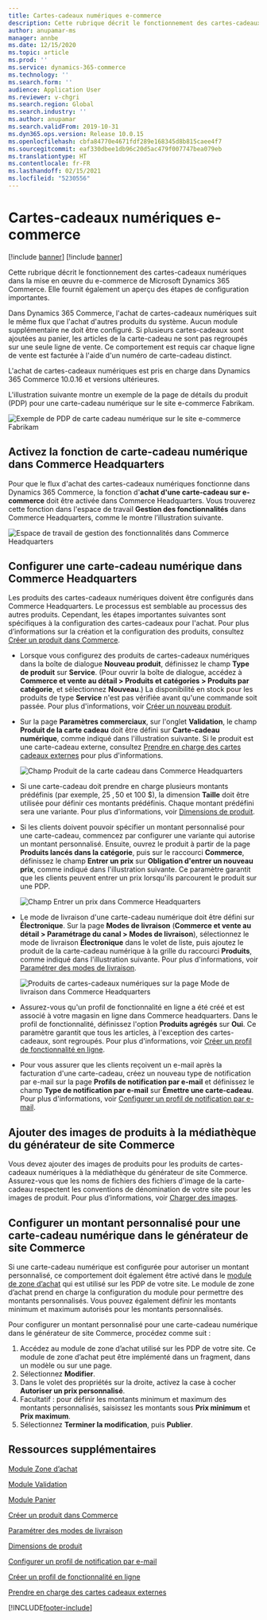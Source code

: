 ```yaml
---
title: Cartes-cadeaux numériques e-commerce
description: Cette rubrique décrit le fonctionnement des cartes-cadeaux numériques dans la mise en œuvre du e-commerce de Microsoft Dynamics 365 Commerce. Elle fournit également un aperçu des étapes de configuration importantes.
author: anupamar-ms
manager: annbe
ms.date: 12/15/2020
ms.topic: article
ms.prod: ''
ms.service: dynamics-365-commerce
ms.technology: ''
ms.search.form: ''
audience: Application User
ms.reviewer: v-chgri
ms.search.region: Global
ms.search.industry: ''
ms.author: anupamar
ms.search.validFrom: 2019-10-31
ms.dyn365.ops.version: Release 10.0.15
ms.openlocfilehash: cbfa84770e4671fdf289e168345d8b815caee4f7
ms.sourcegitcommit: eaf330dbee1db96c20d5ac479f007747bea079eb
ms.translationtype: HT
ms.contentlocale: fr-FR
ms.lasthandoff: 02/15/2021
ms.locfileid: "5230556"
---
```

# <a name="e-commerce-digital-gift-cards"></a>Cartes-cadeaux numériques e-commerce

[!include [banner](includes/banner.md)]
[!include [banner](includes/preview-banner.md)]

Cette rubrique décrit le fonctionnement des cartes-cadeaux numériques dans la mise en œuvre du e-commerce de Microsoft Dynamics 365 Commerce. Elle fournit également un aperçu des étapes de configuration importantes.

Dans Dynamics 365 Commerce, l'achat de cartes-cadeaux numériques suit le même flux que l'achat d'autres produits du système. Aucun module supplémentaire ne doit être configuré. Si plusieurs cartes-cadeaux sont ajoutées au panier, les articles de la carte-cadeau ne sont pas regroupés sur une seule ligne de vente. Ce comportement est requis car chaque ligne de vente est facturée à l'aide d'un numéro de carte-cadeau distinct.

L'achat de cartes-cadeaux numériques est pris en charge dans Dynamics 365 Commerce 10.0.16 et versions ultérieures.

L'illustration suivante montre un exemple de la page de détails du produit (PDP) pour une carte-cadeau numérique sur le site e-commerce Fabrikam.

![Exemple de PDP de carte cadeau numérique sur le site e-commerce Fabrikam](./media/GiftcardPDP.PNG)

## <a name="turn-on-the-digital-gift-card-feature-in-commerce-headquarters"></a>Activez la fonction de carte-cadeau numérique dans Commerce Headquarters

Pour que le flux d'achat des cartes-cadeaux numériques fonctionne dans Dynamics 365 Commerce, la fonction d'**achat d'une carte-cadeau sur e-commerce** doit être activée dans Commerce Headquarters. Vous trouverez cette fonction dans l'espace de travail **Gestion des fonctionnalités** dans Commerce Headquarters, comme le montre l’illustration suivante.

![Espace de travail de gestion des fonctionnalités dans Commerce Headquarters](./media/Featureflag.PNG)

## <a name="configure-a-digital-gift-card-in-commerce-headquarters"></a>Configurer une carte-cadeau numérique dans Commerce Headquarters

Les produits des cartes-cadeaux numériques doivent être configurés dans Commerce Headquarters. Le processus est semblable au processus des autres produits. Cependant, les étapes importantes suivantes sont spécifiques à la configuration des cartes-cadeaux pour l'achat. Pour plus d’informations sur la création et la configuration des produits, consultez [Créer un produit dans Commerce](create-new-product-commerce.md).

- Lorsque vous configurez des produits de cartes-cadeaux numériques dans la boîte de dialogue **Nouveau produit**, définissez le champ **Type de produit** sur **Service**. (Pour ouvrir la boîte de dialogue, accédez à **Commerce et vente au détail \> Produits et catégories \> Produits par catégorie**, et sélectionnez **Nouveau**.) La disponibilité en stock pour les produits de type **Service** n'est pas vérifiée avant qu'une commande soit passée. Pour plus d'informations, voir [Créer un nouveau produit](create-new-product-commerce.md#create-a-new-product).
- Sur la page **Paramètres commerciaux**, sur l'onglet **Validation**, le champ **Produit de la carte cadeau** doit être défini sur **Carte-cadeau numérique**, comme indiqué dans l'illustration suivante. Si le produit est une carte-cadeau externe, consultez [Prendre en charge des cartes cadeaux externes](./dev-itpro/gift-card.md) pour plus d'informations.

    ![Champ Produit de la carte cadeau dans Commerce Headquarters](./media/PostGiftcard.png)

- Si une carte-cadeau doit prendre en charge plusieurs montants prédéfinis (par exemple, 25 $, 50 $ et 100 $), la dimension **Taille** doit être utilisée pour définir ces montants prédéfinis. Chaque montant prédéfini sera une variante. Pour plus d’informations, voir [Dimensions de produit](https://docs.microsoft.com/dynamics365/supply-chain/pim/product-dimensions?toc=/dynamics365/retail/toc.json).
- Si les clients doivent pouvoir spécifier un montant personnalisé pour une carte-cadeau, commencez par configurer une variante qui autorise un montant personnalisé. Ensuite, ouvrez le produit à partir de la page **Produits lancés dans la catégorie**, puis sur le raccourci **Commerce**, définissez le champ **Entrer un prix** sur **Obligation d'entrer un nouveau prix**, comme indiqué dans l'illustration suivante. Ce paramètre garantit que les clients peuvent entrer un prix lorsqu'ils parcourent le produit sur une PDP.

    ![Champ Entrer un prix dans Commerce Headquarters](./media/KeyInPrice.png)

- Le mode de livraison d'une carte-cadeau numérique doit être défini sur **Électronique**. Sur la page **Modes de livraison** (**Commerce et vente au détail \> Paramétrage du canal \> Modes de livraison**), sélectionnez le mode de livraison **Électronique** dans le volet de liste, puis ajoutez le produit de la carte-cadeau numérique à la grille du raccourci **Produits**, comme indiqué dans l'illustration suivante. Pour plus d'informations, voir [Paramétrer des modes de livraison](https://docs.microsoft.com/dynamicsax-2012/appuser-itpro/set-up-modes-of-delivery).

    ![Produits de cartes-cadeaux numériques sur la page Mode de livraison dans Commerce Headquarters](./media/ElectronicMode.PNG)

- Assurez-vous qu'un profil de fonctionnalité en ligne a été créé et est associé à votre magasin en ligne dans Commerce headquarters. Dans le profil de fonctionnalité, définissez l'option **Produits agrégés** sur **Oui**. Ce paramètre garantit que tous les articles, à l'exception des cartes-cadeaux, sont regroupés. Pour plus d'informations, voir [Créer un profil de fonctionnalité en ligne](online-functionality-profile.md).
- Pour vous assurer que les clients reçoivent un e-mail après la facturation d'une carte-cadeau, créez un nouveau type de notification par e-mail sur la page **Profils de notification par e-mail** et définissez le champ **Type de notification par e-mail** sur **Émettre une carte-cadeau**. Pour plus d'informations, voir [Configurer un profil de notification par e-mail](email-notification-profiles.md).

## <a name="add-product-images-to-the-commerce-site-builder-media-library"></a>Ajouter des images de produits à la médiathèque du générateur de site Commerce

Vous devez ajouter des images de produits pour les produits de cartes-cadeaux numériques à la médiathèque du générateur de site Commerce. Assurez-vous que les noms de fichiers des fichiers d'image de la carte-cadeau respectent les conventions de dénomination de votre site pour les images de produit. Pour plus d’informations, voir [Charger des images](dam-upload-images.md).

## <a name="configure-a-custom-amount-for-a-digital-gift-card-in-commerce-site-builder"></a>Configurer un montant personnalisé pour une carte-cadeau numérique dans le générateur de site Commerce

Si une carte-cadeau numérique est configurée pour autoriser un montant personnalisé, ce comportement doit également être activé dans le [module de zone d’achat](add-buy-box.md) qui est utilisé sur les PDP de votre site. Le module de zone d’achat prend en charge la configuration du module pour permettre des montants personnalisés. Vous pouvez également définir les montants minimum et maximum autorisés pour les montants personnalisés.

Pour configurer un montant personnalisé pour une carte-cadeau numérique dans le générateur de site Commerce, procédez comme suit :

1. Accédez au module de zone d’achat utilisé sur les PDP de votre site. Ce module de zone d’achat peut être implémenté dans un fragment, dans un modèle ou sur une page.
1. Sélectionnez **Modifier**.
1. Dans le volet des propriétés sur la droite, activez la case à cocher **Autoriser un prix personnalisé**.
1. Facultatif : pour définir les montants minimum et maximum des montants personnalisés, saisissez les montants sous **Prix minimum** et **Prix maximum**.
1. Sélectionnez **Terminer la modification**, puis **Publier**.

## <a name="additional-resources"></a>Ressources supplémentaires

[Module Zone d’achat](add-buy-box.md)

[Module Validation](add-checkout-module.md)

[Module Panier](add-cart-module.md)

[Créer un produit dans Commerce](create-new-product-commerce.md)

[Paramétrer des modes de livraison](https://docs.microsoft.com/dynamicsax-2012/appuser-itpro/set-up-modes-of-delivery)

[Dimensions de produit](https://docs.microsoft.com/dynamics365/supply-chain/pim/product-dimensions?toc=/dynamics365/retail/toc.json)

[Configurer un profil de notification par e-mail](email-notification-profiles.md)

[Créer un profil de fonctionnalité en ligne](online-functionality-profile.md)

[Prendre en charge des cartes cadeaux externes](./dev-itpro/gift-card.md)


[!INCLUDE[footer-include](../includes/footer-banner.md)]